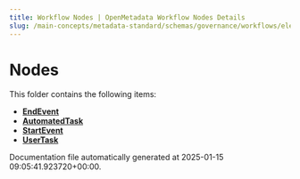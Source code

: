 ```yaml
---
title: Workflow Nodes | OpenMetadata Workflow Nodes Details
slug: /main-concepts/metadata-standard/schemas/governance/workflows/elements/nodes
---
```


# Nodes

This folder contains the following items:

- [**EndEvent**](/main-concepts/metadata-standard/schemas/governance/workflows/elements/nodes/endevent)
- [**AutomatedTask**](/main-concepts/metadata-standard/schemas/governance/workflows/elements/nodes/automatedtask)
- [**StartEvent**](/main-concepts/metadata-standard/schemas/governance/workflows/elements/nodes/startevent)
- [**UserTask**](/main-concepts/metadata-standard/schemas/governance/workflows/elements/nodes/usertask)


Documentation file automatically generated at 2025-01-15 09:05:41.923720+00:00.
